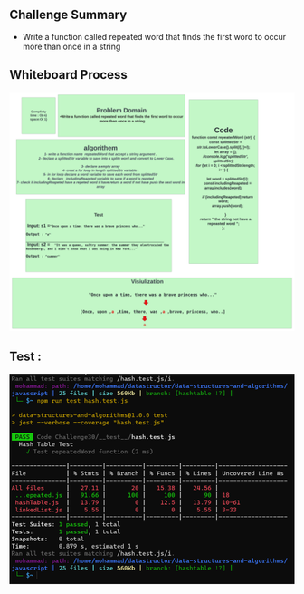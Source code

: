 ## Challenge Summary

- Write a function called repeated word that finds the first word to occur more than once in a string

## Whiteboard Process

![](./Blank%20diagram.jpeg)

## Test :
![](./test31.PNG)